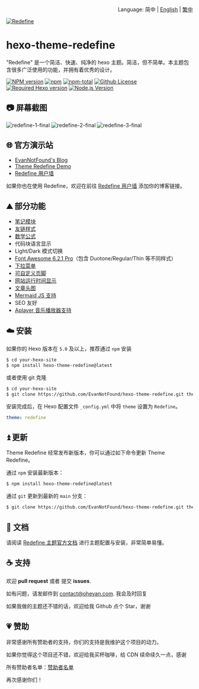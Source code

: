 <div align="right">
  Language:
  简中
  | <a title="Chinese" href="README.md">English</a>
  | <a title="Chinese" href="README_zh-TW.md">繁中</a>
</div>

<a href="https://redefine.ohevan.com"><img align="center" src="https://user-images.githubusercontent.com/68590232/218364072-45dd3a00-ae5e-4e25-8823-cea59fc73e36.png"  alt="Redefine"></a>


# hexo-theme-redefine

"Redefine" 是一个简洁、快速、纯净的 hexo 主题。简洁，但不简单。本主题包含很多广泛使用的功能，并拥有着优秀的设计。

[![NPM version](https://img.shields.io/npm/v/hexo-theme-redefine?color=red&logo=npm&style=flat-square)](https://www.npmjs.com/package/hexo-theme-redefine) [![npm](https://img.shields.io/npm/dw/hexo-theme-redefine?logo=npm&style=flat-square)](https://www.npmjs.com/package/hexo-theme-redefine) [![npm-total](https://img.shields.io/npm/dt/hexo-theme-redefine?logo=npm&style=flat-square)](https://www.npmjs.com/package/hexo-theme-redefine) [![Github License](https://img.shields.io/github/license/EvanNotFound/hexo-theme-redefine.svg?style=flat-square)](https://github.com/EvanNotFound/hexo-theme-redefine/blob/main/LICENSE) [![Required Hexo version](https://img.shields.io/badge/hexo-%3E=5.0.0-blue?style=flat-square&logo=hexo)](https://hexo.io) [![Node.js Version](https://img.shields.io/badge/node-%3E=12.0-success.svg?style=flat-square&logo=Node.js&longCache=true)](https://hexo.io)



## 📷 屏幕截图

![redefine-1-final](https://user-images.githubusercontent.com/68590232/216494120-c2021614-118d-4554-aa07-06bc96631e8f.png)
![redefine-2-final](https://user-images.githubusercontent.com/68590232/216494132-76586fad-e959-401c-b0b7-25e5f187dc39.png)
![redefine-3-final](https://user-images.githubusercontent.com/68590232/216494137-d25d02e5-c7d2-4fc8-932f-bd9aee6e874f.png)


## 🌐 官方演示站

- [EvanNotFound's Blog](https://ohevan.com)
- [Theme Redefine Demo](https://redefine.ohevan.com)
- [Redefine 用户墙](https://redefine.ohevan.com/showcase)

如果你也在使用 Redefine，欢迎在前往 [Redefine 用户墙](https://redefine.ohevan.com/showcase) 添加你的博客链接。

## ⛰️ 部分功能

- [笔记模块](https://redefine-docs.ohevan.com/docs/advanced/writing-modules/note-module)
- [友链样式](https://redefine-docs.ohevan.com/docs/advanced/friend-link)
- [数学公式](https://redefine-docs.ohevan.com/docs/advanced/writing-modules/mathjax)
- 代码块语言显示
- Light/Dark 模式切换
- [Font Awesome 6.2.1 Pro](https://redefine-docs.ohevan.com/docs/configuration-guide/fontawesome)（包含 Duotone/Regular/Thin 等不同样式）
- [下拉菜单](https://redefine-docs.ohevan.com/docs/configuration-guide/menu)
- [可自定义页脚](https://redefine-docs.ohevan.com/docs/configuration-guide/footer)
- [网站运行时间显示](https://redefine-docs.ohevan.com/docs/configuration-guide/footer)
- [文章头图](https://redefine-docs.ohevan.com/docs/advanced/home-contents/thumbnail)
- [Mermaid JS 支持](https://redefine-docs.ohevan.com/docs/advanced/writing-modules/mermaid)
- SEO 友好
- [Aplayer 音乐播放器支持](https://redefine-docs.ohevan.com/docs/advanced/theme-plugins/aplayer)

## ☁️ 安装

如果你的 Hexo 版本在 `5.0` 及以上，推荐通过 `npm` 安装

```sh
$ cd your-hexo-site
$ npm install hexo-theme-redefine@latest
```

或者使用 git 克隆

```sh
$ cd your-hexo-site
$ git clone https://github.com/EvanNotFound/hexo-theme-redefine.git themes/redefine
```

安装完成后，在 Hexo 配置文件 `_config.yml` 中将 `theme` 设置为 `Redefine`。

```yaml
theme: redefine
```



## ⏫ 更新

Theme Redefine 经常发布新版本，你可以通过如下命令更新 Theme Redefine。

通过 `npm` 安装最新版本：

```sh
$ npm install hexo-theme-redefine@latest
```

通过 `git` 更新到最新的 `main` 分支：

```sh
$ git clone https://github.com/EvanNotFound/hexo-theme-redefine.git themes/redefine
```



## 📄 文档

请阅读 [Redefine 主题官方文档](https://redefine-docs.ohevan.com/) 进行主题配置与安装，非常简单易懂。

## ☕ 支持

欢迎 **pull request** 或者 提交 **issues**.

如有问题，请发邮件到 [contact@ohevan.com](mailto:contact@ohevan.com). 我会及时回复

如果我做的主题还不错的话，欢迎给我 Github 点个 Star，谢谢

## 💗 赞助

非常感谢所有赞助者的支持，你们的支持是我维护这个项目的动力。

如果你觉得这个项目还不错，欢迎给我买杯咖啡，给 CDN 续命续久一点，感谢

所有赞助者名单：[赞助者名单](https://github.com/EvanNotFound/hexo-theme-redefine/blob/dev/DONATION.md)

再次感谢你们！
